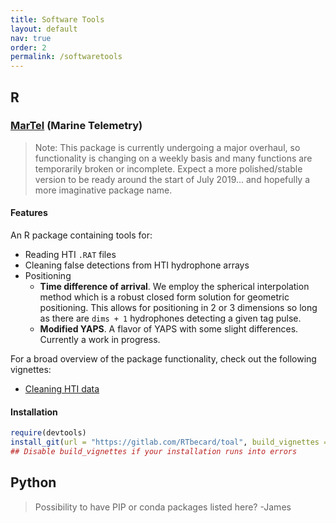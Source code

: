```yaml
---
title: Software Tools
layout: default
nav: true
order: 2
permalink: /softwaretools
---
```


## R

### [MarTel](https://gitlab.com/RTbecard/toal) (Marine Telemetry)

> Note: This package is currently undergoing a major overhaul, so functionality is changing on a weekly basis and many functions are temporarily broken or incomplete.  Expect a more polished/stable version to be ready around the start of July 2019... and hopefully a more imaginative package name.

#### Features 
An R package containing tools for:
- Reading HTI `.RAT` files
- Cleaning false detections from HTI hydrophone arrays
- Positioning
    - **Time difference of arrival**. We employ the spherical interpolation method which is a robust closed form solution for geometric positioning.  This allows for positioning in 2 or 3 dimensions so long as there are `dims + 1` hydrophones detecting a given tag pulse.
    - **Modified YAPS**. A flavor of YAPS with some slight differences.  Currently a work in progress.
    
For a broad overview of the package functionality, check out the following vignettes:
- [Cleaning HTI data](https://gitlab.com/RTbecard/toal/-/jobs/artifacts/dev/raw/toal.Rcheck/toal/doc/data_cleaning.html?job=build_package)

#### Installation
```r
require(devtools)
install_git(url = "https://gitlab.com/RTbecard/toal", build_vignettes = T)
## Disable build_vignettes if your installation runs into errors 
```

## Python

> Possibility to have PIP or conda packages listed here?  -James
